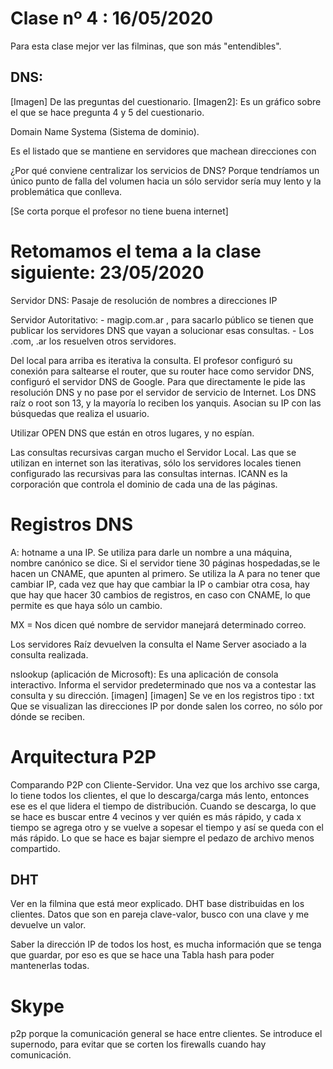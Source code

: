 # Clase nº 4 : 16/05/2020

Para esta clase mejor ver las filminas, que son más "entendibles".

## DNS:

[Imagen] De las preguntas del cuestionario.
[Imagen2]: Es un gráfico sobre el que se hace pregunta 4 y 5 del cuestionario.

Domain Name Systema (Sistema de dominio).

Es el listado que se mantiene en servidores que machean direcciones con

¿Por qué conviene centralizar los servicios de DNS?
Porque tendríamos un único punto de falla del volumen hacia un sólo servidor sería muy lento y la problemática que conlleva.

[Se corta porque el profesor no tiene buena internet]

# Retomamos el tema a la clase siguiente: 23/05/2020
Servidor DNS:
	Pasaje de resolución de nombres a direcciones IP

Servidor Autoritativo:
	- magip.com.ar , para sacarlo público se tienen que publicar los servidores DNS que vayan a solucionar esas consultas.
	- Los .com, .ar los resuelven otros servidores.

Del local para arriba es iterativa la consulta. El profesor configuró su conexión para saltearse el router, que su router hace
como servidor DNS, configuró el servidor DNS de Google. Para que directamente le pide las resolución DNS y no pase por el servidor
de servicio de Internet.
Los DNS raíz o root son 13, y la mayoría lo reciben los yanquis. Asocian su IP con las búsquedas que realiza el usuario.

Utilizar OPEN DNS que están en otros lugares, y no espían.

Las consultas recursivas cargan mucho el Servidor Local. Las que se utilizan en internet son las iterativas, sólo los servidores
locales tienen configurado las recursivas para las consultas internas.
ICANN es la corporación que controla el dominio de cada una de las páginas.

# Registros DNS

A: hotname a una IP. Se utiliza para darle un nombre a una máquina, nombre canónico se dice. Si el servidor tiene 30 páginas
hospedadas,se le hacen un CNAME, que apunten al primero.
Se utiliza la A para no tener que cambiar IP, cada vez que hay que cambiar la IP o cambiar otra cosa, hay que hay que hacer 30
cambios de registros, en caso con CNAME, lo que permite es que haya sólo un cambio.

MX = Nos dicen qué nombre de servidor manejará determinado correo.

Los servidores Raíz devuelven la consulta el Name Server asociado a la consulta realizada.

nslookup (aplicación de Microsoft):
	Es una aplicación de consola interactivo.
	Informa el servidor predeterminado que nos va a contestar las consulta y su dirección. [imagen]
[imagen] Se ve en los registros tipo : txt
	Que se visualizan las direcciones IP por donde salen los correo, no sólo por dónde se reciben.

# Arquitectura P2P
Comparando P2P con Cliente-Servidor. Una vez que los archivo sse carga, lo tiene todos los clientes, el que lo descarga/carga más
lento, entonces ese es el que lidera el tiempo de distribución.
Cuando se descarga, lo que se hace es buscar entre 4 vecinos y ver quién es más rápido, y cada x tiempo se agrega otro y se vuelve
a sopesar el tiempo y así se queda con el más rápido.
Lo que se hace es bajar siempre el pedazo de archivo menos compartido.

## DHT
Ver en la filmina que está meor explicado.
DHT base distribuidas en los clientes. Datos que son en pareja clave-valor, busco con una clave y me devuelve un valor.

Saber la dirección IP de todos los host, es mucha información que se tenga que guardar, por eso es que se hace una Tabla hash para
poder mantenerlas todas.

# Skype
p2p porque la comunicación general se hace entre clientes.
Se introduce el supernodo, para evitar que se corten los firewalls cuando hay comunicación.
